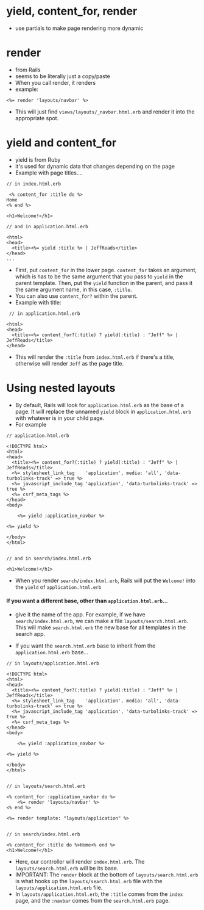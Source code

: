# yield, content_for, render

 - use partials to make page rendering more dynamic

# render

 - from Rails
 - seems to be literally just a copy/paste
 - When you call render, it renders
 - example:
 ```
 <%= render 'layouts/navbar' %>
 ```
 - This will just find `views/layouts/_navbar.html.erb` and render it into the appropriate spot.

# yield and content_for

 - yield is from Ruby
 - it's used for dynamic data that changes depending on the page
 - Example with page titles....
```
// in index.html.erb
 
 <% content_for :title do %>
Home
<% end %>

<h1>Welcome!</h1>

// and in application.html.erb

<html>
<head>
  <title><%= yield :title %> | JeffReads</title>
</head>
...
```

 - First, put `content_for` in the lower page. `content_for` takes an argument, which is has to be the same argument that you pass to `yield` in the parent template. Then, put the `yield` function in the parent, and pass it the same argument name, in this case, `:title`.
 - You can also use `content_for?` within the parent.
 - Example with title:
```
 // in application.html.erb

<html>
<head>
  <title><%= content_for?(:title) ? yield(:title) : "Jeff" %> | JeffReads</title>
</head>
```

 - This will render the `:title` from `index.html.erb` if there's a title, otherwise will render `Jeff` as the page title.

# Using nested layouts

 - By default, Rails will look for `application.html.erb` as the base of a page. It will replace the unnamed `yield` block in `application.html.erb` with whatever is in your child page. 
 - For example
```
// application.html.erb

<!DOCTYPE html>
<html>
<head>
  <title><%= content_for?(:title) ? yield(:title) : "Jeff" %> | JeffReads</title>
  <%= stylesheet_link_tag    'application', media: 'all', 'data-turbolinks-track' => true %>
  <%= javascript_include_tag 'application', 'data-turbolinks-track' => true %>
  <%= csrf_meta_tags %>
</head>
<body>

    <%= yield :application_navbar %>

<%= yield %>

</body>
</html>


// and in search/index.html.erb

<h1>Welcome!</h1>
```
- When you render `search/index.html.erb`, Rails will put the `Welcome!` into the `yield` of `application.html.erb`
#### If you want a different base, other than `application.html.erb`...
- give it the name of the app. For example, if we have `search/index.html.erb`, we can make a file `layouts/search.html.erb`. This will make `search.html.erb` the new base for all templates in the search app.

- If you want the `search.html.erb` base to inherit from the `application.html.erb` base...
```
// in layouts/application.html.erb

<!DOCTYPE html>
<html>
<head>
  <title><%= content_for?(:title) ? yield(:title) : "Jeff" %> | JeffReads</title>
  <%= stylesheet_link_tag    'application', media: 'all', 'data-turbolinks-track' => true %>
  <%= javascript_include_tag 'application', 'data-turbolinks-track' => true %>
  <%= csrf_meta_tags %>
</head>
<body>

    <%= yield :application_navbar %>

<%= yield %>

</body>
</html>


// in layouts/search.html.erb

<% content_for :application_navbar do %>
    <%= render 'layouts/navbar' %>
<% end %>

<%= render template: "layouts/application" %>


// in search/index.html.erb

<% content_for :title do %>Home<% end %>
<h1>Welcome!</h1>
```

- Here, our controller will render `index.html.erb`. The `layouts/search.html.erb` will be its base. 
- IMPORTANT: The `render` block at the bottom of `layouts/search.html.erb` is what hooks up the `layouts/search.html.erb` file with the `layouts/application.html.erb` file.
- In `layouts/application.html.erb`, the `:title` comes from the `index` page, and the `:navbar` comes from the `search.html.erb` page.
